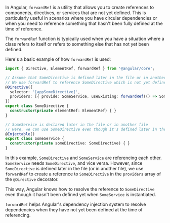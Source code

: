 In Angular, `forwardRef` is a utility that allows you to create references to components, directives, or services that are not yet defined. This is particularly useful in scenarios where you have circular dependencies or when you need to reference something that hasn't been fully defined at the time of reference.

The `forwardRef` function is typically used when you have a situation where a class refers to itself or refers to something else that has not yet been defined.

Here's a basic example of how `forwardRef` is used:

```typescript
import { Directive, ElementRef, forwardRef } from '@angular/core';

// Assume that SomeDirective is defined later in the file or in another file
// We use forwardRef to reference SomeDirective which is not yet defined
@Directive({
  selector: '[appSomeDirective]',
  providers: [{ provide: SomeService, useExisting: forwardRef(() => SomeDirective) }]
})
export class SomeDirective {
  constructor(private elementRef: ElementRef) { }
}

// SomeService is declared later in the file or in another file
// Here, we can use SomeDirective even though it's defined later in the file
@Injectable()
export class SomeService {
  constructor(private someDirective: SomeDirective) { }
}
```

In this example, `SomeDirective` and `SomeService` are referencing each other. `SomeService` needs `SomeDirective`, and vice versa. However, since `SomeDirective` is defined later in the file (or in another file), we use `forwardRef` to create a reference to `SomeDirective` in the `providers` array of the `@Directive` decorator.

This way, Angular knows how to resolve the reference to `SomeDirective` even though it hasn't been defined yet when `SomeService` is instantiated.

`forwardRef` helps Angular's dependency injection system to resolve dependencies when they have not yet been defined at the time of referencing.